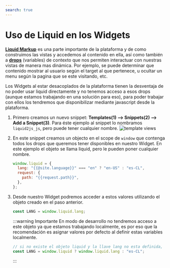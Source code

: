 ```yaml
---
search: true
---
```


# Uso de Liquid en los Widgets

[**Liquid Markup**](/es/platform/channels/liquid-markup.html) es una parte importante de la plataforma y de como construimos las vistas y accedemos al contenido en ella, así como también a [**drops**](/es/platform/channels/liquid-markup.html#drops) (variables) de contexto que nos permiten interactuar con nuestras vistas de manera mas dinámica. Por ejemplo, se puede determinar que contenido mostrar al usuario según el target al que pertenece, u ocultar un menu según la pagina que se este visitando, etc.

Los Widgets al estar desacoplados de la plataforma tienen la desventaja de no poder usar liquid directamente y no tenemos acceso a esos drops (aunque estamos trabajando en una solución para eso), para poder trabajar con ellos los tendremos que disponibilizar mediante javascript desde la plataforma.

1. Primero creamos un nuevo snippet: **Templates(1) --> Snippets(2) --> Add a Snippet(3)**. Para éste ejemplo al snippet lo nombramos `liquid2js_js`, pero puede tener cualquier nombre.
   ![template views](/assets/img/widgets/template_snippets.png)

2. En este snippet creamos un objecto en el scope de `window` que contenga todos los drops que queremos tener disponibles en nuestro Widget. En este ejemplo el objeto se llama liquid, pero le pueden poner cualquier nombre.

   ```js
   window.liquid = {
     lang: "{{@site.language}}" === "en" ? "en-US" : "es-CL",
     request: {
       path: "{{request.path}}",
     },
   };
   ```

3. Desde nuestro Widget podremos acceder a estos valores utilizando el objeto creado en el paso anterior.

   ```js
   const LANG = window.liquid.lang;
   ```

   :::warning Importante
   En modo de desarrollo no tendremos acceso a este objeto ya que estamos trabajando localmente, es por eso que la recomendación es asignar valores por defecto al definir estas variables localmente.

   ```js
   // si no existe el objeto liquid y la llave lang no esta definida, asignamos 'es-CL' por defecto
   const LANG = window.liquid ? window.liquid.lang : "es-CL";
   ```

   :::
